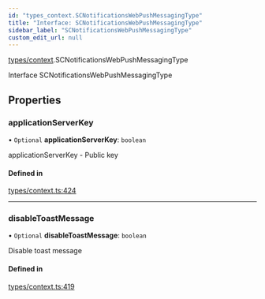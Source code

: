 ```yaml
---
id: "types_context.SCNotificationsWebPushMessagingType"
title: "Interface: SCNotificationsWebPushMessagingType"
sidebar_label: "SCNotificationsWebPushMessagingType"
custom_edit_url: null
---
```


[types/context](../modules/types_context.md).SCNotificationsWebPushMessagingType

Interface SCNotificationsWebPushMessagingType

## Properties

### applicationServerKey

• `Optional` **applicationServerKey**: `boolean`

applicationServerKey - Public key

#### Defined in

[types/context.ts:424](https://github.com/selfcommunity/community-ui/blob/de7e3c8/packages/sc-core/src/types/context.ts#L424)

___

### disableToastMessage

• `Optional` **disableToastMessage**: `boolean`

Disable toast message

#### Defined in

[types/context.ts:419](https://github.com/selfcommunity/community-ui/blob/de7e3c8/packages/sc-core/src/types/context.ts#L419)
